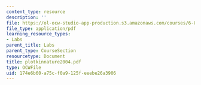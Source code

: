 ```yaml
---
content_type: resource
description: ''
file: https://ol-ocw-studio-app-production.s3.amazonaws.com/courses/6-877j-computational-evolutionary-biology-fall-2005/174e6b60a75cf0a9125feeebe26a3906_plotkinnature2004.pdf
file_type: application/pdf
learning_resource_types:
- Labs
parent_title: Labs
parent_type: CourseSection
resourcetype: Document
title: plotkinnature2004.pdf
type: OCWFile
uid: 174e6b60-a75c-f0a9-125f-eeebe26a3906
---
```

